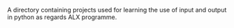 A directory containing projects used for learning the use of input and output in python as regards ALX programme.
